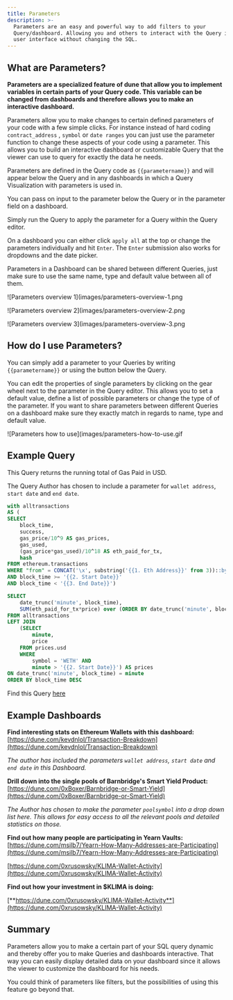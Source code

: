 ```yaml
---
title: Parameters
description: >-
  Parameters are an easy and powerful way to add filters to your
  Query/dashboard. Allowing you and others to interact with the Query in the
  user interface without changing the SQL.
---
```


## What are Parameters?

**Parameters are a specialized feature of dune that allow you to implement variables in certain parts of your Query code. This variable can be changed from dashboards and therefore allows you to make an interactive dashboard.**

Parameters allow you to make changes to certain defined parameters of your code with a few simple clicks. For instance instead of hard coding `contract_address` , `symbol` or `date ranges` you can just use the parameter function to change these aspects of your code using a parameter. This allows you to build an interactive dashboard or customizable Query that the viewer can use to query for exactly the data he needs.

Parameters are defined in the Query code as `{{parametername}}` and will appear below the Query and in any dashboards in which a Query Visualization with parameters is used in.

You can pass on input to the parameter below the Query or in the parameter field on a dashboard.

Simply run the Query to apply the parameter for a Query within the Query editor.

On a dashboard you can either click `apply all` at the top or change the parameters individually and hit `Enter`. The `Enter` submission also works for dropdowns and the date picker.

Parameters in a Dashboard can be shared between different Queries, just make sure to use the same name, type and default value between all of them.

![Parameters overview 1](images/parameters-overview-1.png

![Parameters overview 2](images/parameters-overview-2.png

![Parameters overview 3](images/parameters-overview-3.png

## How do I use Parameters?

You can simply add a parameter to your Queries by writing `{{parametername}}` or using the button below the Query.

You can edit the properties of single parameters by clicking on the gear wheel next to the parameter in the Query editor. This allows you to set a default value, define a list of possible parameters or change the type of of the parameter. If you want to share parameters between different Queries on a dashboard make sure they exactly match in regards to name, type and default value.

![Parameters how to use](images/parameters-how-to-use.gif

## Example Query

This Query returns the running total of Gas Paid in USD.

The Query Author has chosen to include a parameter for `wallet address`, `start date` and `end date`.

```sql
with alltransactions
AS (
SELECT 
    block_time, 
    success, 
    gas_price/10^9 AS gas_prices, 
    gas_used,
    (gas_price*gas_used)/10^18 AS eth_paid_for_tx,
    hash
FROM ethereum.transactions
WHERE "from" = CONCAT('\x', substring('{{1. Eth Address}}' from 3))::bytea
AND block_time >= '{{2. Start Date}}'
AND block_time < '{{3. End Date}}')

SELECT
    date_trunc('minute', block_time),
    SUM(eth_paid_for_tx*price) over (ORDER BY date_trunc('minute', block_time)) AS "Total Gas Fees Paid in USD"
FROM alltransactions
LEFT JOIN 
    (SELECT
        minute,
        price
    FROM prices.usd
    WHERE 
        symbol = 'WETH' AND
        minute > '{{2. Start Date}}') AS prices
ON date_trunc('minute', block_time) = minute
ORDER BY block_time DESC
```

Find this Query [here](https://dune.com/queries/64430/128463)

## Example Dashboards

**Find interesting stats on Ethereum Wallets with this dashboard:**
[https://dune.com/kevdnlol/Transaction-Breakdown](https://dune.com/kevdnlol/Transaction-Breakdown)

_The author has included the parameters `wallet address`, `start date` and `end date` in this Dashboard._

**Drill down into the single pools of Barnbridge's Smart Yield Product:**
[https://dune.com/0xBoxer/Barnbridge-or-Smart-Yield](https://dune.com/0xBoxer/Barnbridge-or-Smart-Yield)

_The Author has chosen to make the parameter `poolsymbol` into a drop down list here. This allows for easy access to all the relevant pools and detailed statistics on those._

**Find out how many people are participating in Yearn Vaults:**
[https://dune.com/msilb7/Yearn-How-Many-Addresses-are-Participating](https://dune.com/msilb7/Yearn-How-Many-Addresses-are-Participating)

[https://dune.com/0xrusowsky/KLIMA-Wallet-Activity](https://dune.com/0xrusowsky/KLIMA-Wallet-Activity)

**Find out how your investment in $KLIMA is doing:**

[**https://dune.com/0xrusowsky/KLIMA-Wallet-Activity**](https://dune.com/0xrusowsky/KLIMA-Wallet-Activity)

## Summary

Parameters allow you to make a certain part of your SQL query dynamic and thereby offer you to make Queries and dashboards interactive. That way you can easily display detailed data on your dashboard since it allows the viewer to customize the dashboard for his needs.

You could think of parameters like filters, but the possibilities of using this feature go beyond that.
